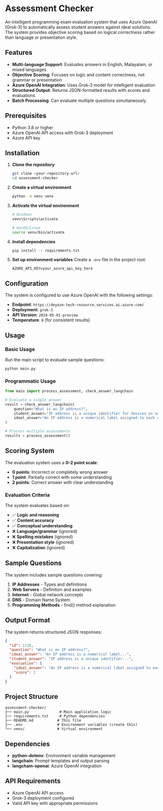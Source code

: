 # Assessment Checker

An intelligent programming exam evaluation system that uses Azure OpenAI (Grok-3) to automatically assess student answers against ideal solutions. The system provides objective scoring based on logical correctness rather than language or presentation style.

## Features

- **Multi-language Support**: Evaluates answers in English, Malayalam, or mixed languages
- **Objective Scoring**: Focuses on logic and content correctness, not grammar or presentation
- **Azure OpenAI Integration**: Uses Grok-3 model for intelligent evaluation
- **Structured Output**: Returns JSON-formatted results with scores and evaluations
- **Batch Processing**: Can evaluate multiple questions simultaneously

## Prerequisites

- Python 3.8 or higher
- Azure OpenAI API access with Grok-3 deployment
- Azure API key

## Installation

1. **Clone the repository**
   ```bash
   git clone <your-repository-url>
   cd assessment-checker
   ```

2. **Create a virtual environment**
   ```bash
   python -m venv venv
   ```

3. **Activate the virtual environment**
   ```bash
   # Windows
   venv\Scripts\activate
   
   # macOS/Linux
   source venv/bin/activate
   ```

4. **Install dependencies**
   ```bash
   pip install -r requirements.txt
   ```

5. **Set up environment variables**
   Create a `.env` file in the project root:
   ```env
   AZURE_API_KEY=your_azure_api_key_here
   ```

## Configuration

The system is configured to use Azure OpenAI with the following settings:

- **Endpoint**: `https://deyoze-tech-resource.services.ai.azure.com/`
- **Deployment**: `grok-3`
- **API Version**: `2024-05-01-preview`
- **Temperature**: `0` (for consistent results)

## Usage

### Basic Usage

Run the main script to evaluate sample questions:

```bash
python main.py
```

### Programmatic Usage

```python
from main import process_assessment, check_answer_langchain

# Evaluate a single answer
result = check_answer_langchain(
    question="What is an IP address?",
    student_answer="IP address is a unique identifier for devices on network",
    ideal_answer="An IP address is a numerical label assigned to each device connected to a computer network"
)

# Process multiple assessments
results = process_assessment()
```

## Scoring System

The evaluation system uses a **0-2 point scale**:

- **0 points**: Incorrect or completely wrong answer
- **1 point**: Partially correct with some understanding
- **2 points**: Correct answer with clear understanding

### Evaluation Criteria

The system evaluates based on:
- ✅ **Logic and reasoning**
- ✅ **Content accuracy**
- ✅ **Conceptual understanding**
- ❌ **Language/grammar** (ignored)
- ❌ **Spelling mistakes** (ignored)
- ❌ **Presentation style** (ignored)
- ❌ **Capitalization** (ignored)

## Sample Questions

The system includes sample questions covering:

1. **IP Addresses** - Types and definitions
2. **Web Servers** - Definition and examples
3. **Internet** - Global network concepts
4. **DNS** - Domain Name System
5. **Programming Methods** - find() method explanation

## Output Format

The system returns structured JSON responses:

```json
{
  "id": 1236,
  "question": "What is an IP address?",
  "ideal_answer": "An IP address is a numerical label...",
  "student_answer": "IP address is a unique identifier...",
  "evaluation": {
    "ideal_answer": "An IP address is a numerical label assigned to each device...",
    "score": 2
  }
}
```

## Project Structure

```
assessment-checker/
├── main.py              # Main application logic
├── requirements.txt     # Python dependencies
├── README.md           # This file
├── .env                # Environment variables (create this)
└── venv/               # Virtual environment
```

## Dependencies

- **python-dotenv**: Environment variable management
- **langchain**: Prompt templates and output parsing
- **langchain-openai**: Azure OpenAI integration

## API Requirements

- Azure OpenAI API access
- Grok-3 deployment configured
- Valid API key with appropriate permissions


